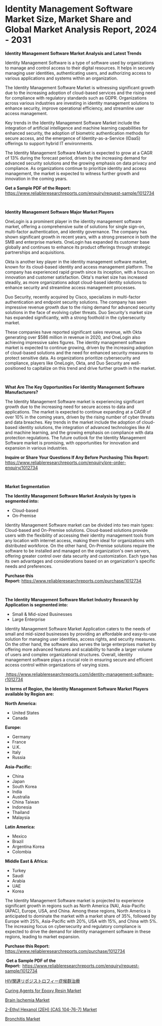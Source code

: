 <p><h1>Identity Management Software Market Size, Market Share and Global Market Analysis Report, 2024 - 2031</h1></p><p><strong>Identity Management Software Market Analysis and Latest Trends</strong></p>
<p><p>Identity Management Software is a type of software used by organizations to manage and control access to their digital resources. It helps in securely managing user identities, authenticating users, and authorizing access to various applications and systems within an organization.</p><p>The Identity Management Software Market is witnessing significant growth due to the increasing adoption of cloud-based services and the rising need for compliance with regulatory standards such as GDPR. Organizations across various industries are investing in identity management solutions to enhance security, improve operational efficiency, and streamline user access management.</p><p>Key trends in the Identity Management Software Market include the integration of artificial intelligence and machine learning capabilities for enhanced security, the adoption of biometric authentication methods for secure access, and the emergence of Identity-as-a-Service (IDaaS) offerings to support hybrid IT environments.</p><p>The Identity Management Software Market is expected to grow at a CAGR of 13% during the forecast period, driven by the increasing demand for advanced security solutions and the growing emphasis on data privacy and compliance. As organizations continue to prioritize identity and access management, the market is expected to witness further growth and innovation in the coming years.</p></p>
<p><strong>Get a Sample PDF of the Report:&nbsp;</strong> <a href="https://www.reliableresearchreports.com/enquiry/request-sample/1012734">https://www.reliableresearchreports.com/enquiry/request-sample/1012734</a></p>
<p>&nbsp;</p>
<p><strong>Identity Management Software Major Market Players</strong></p>
<p><p>OneLogin is a prominent player in the identity management software market, offering a comprehensive suite of solutions for single sign-on, multi-factor authentication, and identity governance. The company has shown significant growth in recent years, with a strong presence in both the SMB and enterprise markets. OneLogin has expanded its customer base globally and continues to enhance its product offerings through strategic partnerships and acquisitions.</p><p>Okta is another key player in the identity management software market, known for its cloud-based identity and access management platform. The company has experienced rapid growth since its inception, with a focus on innovation and customer satisfaction. Okta's market size has increased steadily, as more organizations adopt cloud-based identity solutions to enhance security and streamline access management processes.</p><p>Duo Security, recently acquired by Cisco, specializes in multi-factor authentication and endpoint security solutions. The company has seen impressive revenue growth due to the rising demand for advanced security solutions in the face of evolving cyber threats. Duo Security's market size has expanded significantly, with a strong foothold in the cybersecurity market.</p><p>These companies have reported significant sales revenue, with Okta generating over $586 million in revenue in 2020, and OneLogin also achieving impressive sales figures. The identity management software market is expected to continue growing, driven by the increasing adoption of cloud-based solutions and the need for enhanced security measures to protect sensitive data. As organizations prioritize cybersecurity and compliance, players like OneLogin, Okta, and Duo Security are well-positioned to capitalize on this trend and drive further growth in the market.</p></p>
<p>&nbsp;</p>
<p><strong>What Are The Key Opportunities For Identity Management Software Manufacturers?</strong></p>
<p><p>The Identity Management Software market is experiencing significant growth due to the increasing need for secure access to data and applications. The market is expected to continue expanding at a CAGR of over 10% in the coming years, driven by the rising number of cyber threats and data breaches. Key trends in the market include the adoption of cloud-based identity solutions, the integration of advanced technologies like AI and machine learning, and the growing emphasis on compliance with data protection regulations. The future outlook for the Identity Management Software market is promising, with opportunities for innovation and expansion in various industries.</p></p>
<p><strong>Inquire or Share Your Questions If Any Before Purchasing This Report:</strong> <a href="https://www.reliableresearchreports.com/enquiry/pre-order-enquiry/1012734">https://www.reliableresearchreports.com/enquiry/pre-order-enquiry/1012734</a></p>
<p>&nbsp;</p>
<p><strong>Market Segmentation</strong></p>
<p><strong>The Identity Management Software Market Analysis by types is segmented into:</strong></p>
<p><ul><li>Cloud-based</li><li>On-Premise</li></ul></p>
<p><p>Identity Management Software market can be divided into two main types: Cloud-based and On-Premise solutions. Cloud-based solutions provide users with the flexibility of accessing their identity management tools from any location with internet access, making them ideal for organizations with distributed workforce. On the other hand, On-Premise solutions require the software to be installed and managed on the organization's own servers, offering greater control over data security and customization. Each type has its own advantages and considerations based on an organization's specific needs and preferences.</p></p>
<p><strong>Purchase this Report:&nbsp;</strong><a href="https://www.reliableresearchreports.com/purchase/1012734">https://www.reliableresearchreports.com/purchase/1012734</a></p>
<p>&nbsp;</p>
<p><strong>The Identity Management Software Market Industry Research by Application is segmented into:</strong></p>
<p><ul><li>Small & Mid-sized Businesses</li><li>Large Enterprise</li></ul></p>
<p><p>Identity Management Software Market Application caters to the needs of small and mid-sized businesses by providing an affordable and easy-to-use solution for managing user identities, access rights, and security measures. On the other hand, the software also serves the large enterprises market by offering more advanced features and scalability to handle a larger volume of users and complex organizational structures. Overall, identity management software plays a crucial role in ensuring secure and efficient access control within organizations of varying sizes.</p></p>
<p><a href="https://www.reliableresearchreports.com/identity-management-software-r1012734">&nbsp;https://www.reliableresearchreports.com/identity-management-software-r1012734</a></p>
<p><strong>In terms of Region, the Identity Management Software Market Players available by Region are:</strong></p>
<p>
    <p> <strong> North America: </strong>
        <ul>
            <li>United States</li>
            <li>Canada</li>
        </ul>
        </p> 
    <p> <strong> Europe: </strong>
        <ul>
            <li>Germany</li>
            <li>France</li>
            <li>U.K.</li>
            <li>Italy</li>
            <li>Russia</li>
        </ul>
        </p> 
    <p> <strong> Asia-Pacific: </strong>
        <ul>
            <li>China</li>
            <li>Japan</li>
            <li>South Korea</li>
            <li>India</li>
            <li>Australia</li>
            <li>China Taiwan</li>
            <li>Indonesia</li>
            <li>Thailand</li>
            <li>Malaysia</li>
        </ul>
        </p> 
    <p> <strong> Latin America: </strong>
        <ul>
            <li>Mexico</li>
            <li>Brazil</li>
            <li>Argentina Korea</li>
            <li>Colombia</li>
        </ul>
        </p> 
    <p> <strong> Middle East & Africa: </strong>
        <ul>
            <li>Turkey</li>
            <li>Saudi</li>
            <li>Arabia</li>
            <li>UAE</li>
            <li>Korea</li>
        </ul>
    </p>
    </p>
<p><p>The Identity Management Software market is projected to experience significant growth in regions such as North America (NA), Asia-Pacific (APAC), Europe, USA, and China. Among these regions, North America is anticipated to dominate the market with a market share of 35%, followed by Europe with 25%, Asia-Pacific with 20%, USA with 15%, and China with 5%. The increasing focus on cybersecurity and regulatory compliance is expected to drive the demand for identity management software in these regions, leading to market expansion.</p></p>
<p><strong>Purchase this Report: </strong><a href="https://www.reliableresearchreports.com/purchase/1012734">https://www.reliableresearchreports.com/purchase/1012734</a></p>
<p>&nbsp;<strong>Get a Sample PDF of the Report:&nbsp;&nbsp;</strong><a href="https://www.reliableresearchreports.com/enquiry/request-sample/1012734">https://www.reliableresearchreports.com/enquiry/request-sample/1012734</a></p>
<p><strong></strong></p>
<p><p><a href="https://github.com/mohamedbakry57/Market-Research-Report-List-4/blob/main/2326024171626.md">HIV関連リポジストロフィー症候群治療</a></p><p><a href="https://www.linkedin.com/pulse/curing-agents-epoxy-resin-market-size-amp-share-analysis-dy8af?trackingId=LfglHLzW1ZLif%2BArtlYb4w%3D%3D">Curing Agents for Epoxy Resin Market</a></p><p><a href="https://github.com/haleemasakdiya1/Market-Research-Report-List-1/blob/main/brain-ischemia-market.md">Brain Ischemia Market</a></p><p><a href="https://www.linkedin.com/pulse/2-ethyl-hexanol-2eh-cas-104-76-7-market-growth-outlook-from-upbuf?trackingId=65ozQhNkbRxZbFs3j0ljsQ%3D%3D">2-Ethyl Hexanol (2EH) (CAS 104-76-7) Market</a></p><p><a href="https://github.com/rionkhanvai01/Market-Research-Report-List-1/blob/main/bronchitis-market.md">Bronchitis Market</a></p></p>